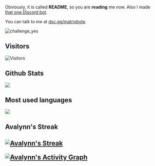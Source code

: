 Obviously, it is called **README**, so you are **reading** me now. Also I made [that one Discord bot](https://discord.com/oauth2/authorize?client_id=973136576014057482&permissions=8&redirect_uri=https://dsc.gg/matrixbyte&response_type=code&scope=bot%20applications.commands).

You can talk to me at [dsc.gg/matrixbyte](https://dsc.gg/matrixbyte).

![challenge_yes](https://i.alexflipnote.dev/4h93guy.png)  

## Visitors
![Visitors](https://profile-counter.glitch.me/avalynndev/count.svg)

<span float="center" height=200>
  <h2>Github Stats</h2>
<img src="https://github-readme-stats.vercel.app/api?username=avalynndev&show_icons=true&count_private=true&title_color=d1eaff&text_color=f2f9ff&icon_color=a3b9cc&bg_color=6e7e91" float="left" />
  <h2>Most used languages</h2>
<img src="https://github-readme-stats.vercel.app/api/top-langs?username=avalynndev&show_icons=true&title_color=d1eaff&text_color=f2f9ff&icon_color=a3b9cc&bg_color=475159" float="right" />
</span>

<p align="center">
     <h2>Avalynn's Streak<h2>
    <a href="https://github.com/DenverCoder1/github-readme-streak-stats">
        <img title="🔥 Get streak stats for your profile at git.io/streak-stats" alt="Avalynn's Streak" src="https://github-readme-streak-stats.herokuapp.com/?user=avalynndev&theme=black-ice&hide_border=true&stroke=0000&background=060A0CD0"/>
    </a>
</p>
<a href="https://github.com/avalynndev/github-readme-activity-graph"><img alt="Avalynn's Activity Graph" src="https://activity-graph.herokuapp.com/graph?username=avalynndev&bg_color=0D1117&color=5BCDEC&line=5BCDEC&point=FFFFFF&hide_border=true" /></a>
